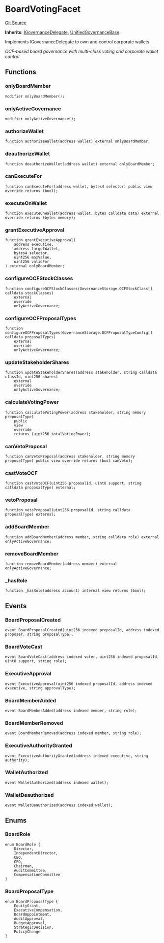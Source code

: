 # BoardVotingFacet
[Git Source](https://github.com/capsign/protocol/blob/dfa6820124c5610a6bfa06329447dbae7c24bc0a/src/Governance/governance/facets/BoardVotingFacet.sol)

**Inherits:**
[IGovernanceDelegate](/src/Wallets/wallet/MultiOwnable.sol/interface.IGovernanceDelegate.md), [UnifiedGovernanceBase](/src/Governance/governance/storage/GovernanceStorage.sol/abstract.UnifiedGovernanceBase.md)

Implements IGovernanceDelegate to own and control corporate wallets

*OCF-based board governance with multi-class voting and corporate wallet control*


## Functions
### onlyBoardMember


```solidity
modifier onlyBoardMember();
```

### onlyActiveGovernance


```solidity
modifier onlyActiveGovernance();
```

### authorizeWallet


```solidity
function authorizeWallet(address wallet) external onlyBoardMember;
```

### deauthorizeWallet


```solidity
function deauthorizeWallet(address wallet) external onlyBoardMember;
```

### canExecuteFor


```solidity
function canExecuteFor(address wallet, bytes4 selector) public view override returns (bool);
```

### executeOnWallet


```solidity
function executeOnWallet(address wallet, bytes calldata data) external override returns (bytes memory);
```

### grantExecutiveApproval


```solidity
function grantExecutiveApproval(
    address executive,
    address targetWallet,
    bytes4 selector,
    uint256 maxValue,
    uint256 validFor
) external onlyBoardMember;
```

### configureOCFStockClasses


```solidity
function configureOCFStockClasses(GovernanceStorage.OCFStockClass[] calldata stockClasses)
    external
    override
    onlyActiveGovernance;
```

### configureOCFProposalTypes


```solidity
function configureOCFProposalTypes(GovernanceStorage.OCFProposalTypeConfig[] calldata proposalTypes)
    external
    override
    onlyActiveGovernance;
```

### updateStakeholderShares


```solidity
function updateStakeholderShares(address stakeholder, string calldata classId, uint256 shares)
    external
    override
    onlyActiveGovernance;
```

### calculateVotingPower


```solidity
function calculateVotingPower(address stakeholder, string memory proposalType)
    public
    view
    override
    returns (uint256 totalVotingPower);
```

### canVetoProposal


```solidity
function canVetoProposal(address stakeholder, string memory proposalType) public view override returns (bool canVeto);
```

### castVoteOCF


```solidity
function castVoteOCF(uint256 proposalId, uint8 support, string calldata proposalType) external;
```

### vetoProposal


```solidity
function vetoProposal(uint256 proposalId, string calldata proposalType) external;
```

### addBoardMember


```solidity
function addBoardMember(address member, string calldata role) external onlyActiveGovernance;
```

### removeBoardMember


```solidity
function removeBoardMember(address member) external onlyActiveGovernance;
```

### _hasRole


```solidity
function _hasRole(address account) internal view returns (bool);
```

## Events
### BoardProposalCreated

```solidity
event BoardProposalCreated(uint256 indexed proposalId, address indexed proposer, string proposalType);
```

### BoardVoteCast

```solidity
event BoardVoteCast(address indexed voter, uint256 indexed proposalId, uint8 support, string role);
```

### ExecutiveApproval

```solidity
event ExecutiveApproval(uint256 indexed proposalId, address indexed executive, string approvalType);
```

### BoardMemberAdded

```solidity
event BoardMemberAdded(address indexed member, string role);
```

### BoardMemberRemoved

```solidity
event BoardMemberRemoved(address indexed member, string role);
```

### ExecutiveAuthorityGranted

```solidity
event ExecutiveAuthorityGranted(address indexed executive, string authority);
```

### WalletAuthorized

```solidity
event WalletAuthorized(address indexed wallet);
```

### WalletDeauthorized

```solidity
event WalletDeauthorized(address indexed wallet);
```

## Enums
### BoardRole

```solidity
enum BoardRole {
    Director,
    IndependentDirector,
    CEO,
    CFO,
    Chairman,
    AuditCommittee,
    CompensationCommittee
}
```

### BoardProposalType

```solidity
enum BoardProposalType {
    EquityGrant,
    ExecutiveCompensation,
    BoardAppointment,
    AuditApproval,
    BudgetApproval,
    StrategicDecision,
    PolicyChange
}
```

